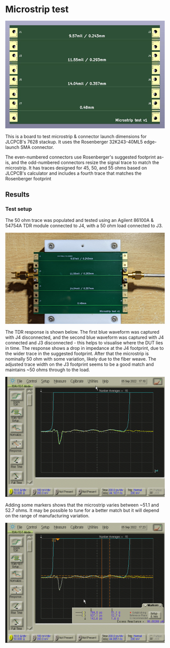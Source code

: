 # Microstrip test

![PCB render](doc/microstrip-test-v1.jpg)

This is a board to test microstrip & connector launch dimensions for JLCPCB's 7628 stackup. It uses the Rosenberger 32K243-40ML5 edge-launch SMA connector.

The even-numbered connectors use Rosenberger's suggested footprint as-is, and the odd-numbered connectors resize the signal trace to match the microstrip.
It has traces designed for 45, 50, and 55 ohms based on JLCPCB's calculator and includes a fourth trace that matches the Rosenberger footprint

## Results

### Test setup

The 50 ohm trace was populated and tested using an Agilent 86100A & 54754A TDR module connected to J4, with a 50 ohm load connected to J3.

![Populated PCB in the test configuration](doc/test-setup.jpg)

The TDR response is shown below. The first blue waveform was captured with J4 disconnected, and the second blue waveform was captured with J4 connected and J3 disconnected - this helps to visualise where the DUT lies in time.
The response shows a drop in impedance at the J4 footprint, due to the wider trace in the suggested footprint. After that the microstrip is nominally 50 ohm with some variation, likely due to the fiber weave. The adjusted trace width on the J3 footprint seems to be a good match and maintains ~50 ohms through to the load.

![TDR response](doc/tdr-trace.png)

Adding some markers shows that the microstrip varies between ~51.1 and 52.7 ohms. It may be possible to tune for a better match but it will depend on the range of manufacturing variation.

![TDR response with markers](doc/tdr-trace-markers.png)

